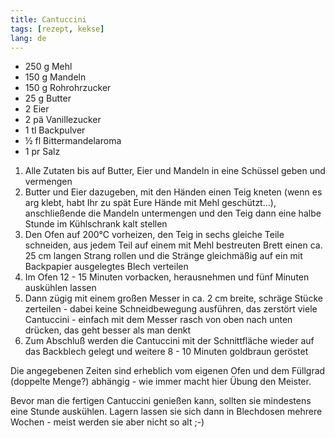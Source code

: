 ```yaml
---
title: Cantuccini
tags: [rezept, kekse]
lang: de
---
```

- 250 g Mehl
- 150 g Mandeln
- 150 g Rohrohrzucker
- 25 g Butter
- 2 Eier
- 2 pä Vanillezucker
- 1 tl Backpulver
- ½ fl Bittermandelaroma
- 1 pr Salz

1. Alle Zutaten bis auf Butter, Eier und Mandeln in eine Schüssel geben und vermengen
2. Butter und Eier dazugeben, mit den Händen einen Teig kneten (wenn es arg klebt, habt Ihr zu spät Eure Hände mit Mehl geschützt...), anschließende die Mandeln untermengen und den Teig dann eine halbe Stunde im Kühlschrank kalt stellen
3. Den Ofen auf 200°C vorheizen, den Teig in sechs gleiche Teile schneiden, aus jedem Teil auf einem mit Mehl bestreuten Brett einen ca. 25 cm langen Strang rollen und die Stränge gleichmäßig auf ein mit Backpapier ausgelegtes Blech verteilen
4. Im Ofen 12 - 15 Minuten vorbacken, herausnehmen und fünf Minuten auskühlen lassen
5. Dann zügig mit einem großen Messer in ca. 2 cm breite, schräge Stücke zerteilen - dabei keine Schneidbewegung ausführen, das zerstört viele Cantuccini - einfach mit dem Messer rasch von oben nach unten drücken, das geht besser als man denkt
6. Zum Abschluß werden die Cantuccini mit der Schnittfläche wieder auf das Backblech gelegt und weitere 8 - 10 Minuten goldbraun geröstet

Die angegebenen Zeiten sind erheblich vom eigenen Ofen und dem Füllgrad (doppelte Menge?) abhängig - wie immer macht hier Übung den Meister.

Bevor man die fertigen Cantuccini genießen kann, sollten sie mindestens eine Stunde auskühlen. Lagern lassen sie sich dann in Blechdosen mehrere Wochen - meist werden sie aber nicht so alt ;-)
